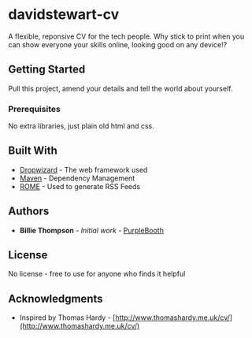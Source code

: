 # davidstewart-cv

A flexible, reponsive CV for the tech people. Why stick to print when you can show everyone your skills online, looking good on any device!?

## Getting Started

Pull this project, amend your details and tell the world about yourself.

### Prerequisites

No extra libraries, just plain old html and css.

## Built With

* [Dropwizard](http://www.dropwizard.io/1.0.2/docs/) - The web framework used
* [Maven](https://maven.apache.org/) - Dependency Management
* [ROME](https://rometools.github.io/rome/) - Used to generate RSS Feeds

## Authors

* **Billie Thompson** - *Initial work* - [PurpleBooth](https://github.com/PurpleBooth)

## License

No license - free to use for anyone who finds it helpful

## Acknowledgments

* Inspired by Thomas Hardy - [http://www.thomashardy.me.uk/cv/](http://www.thomashardy.me.uk/cv/)
